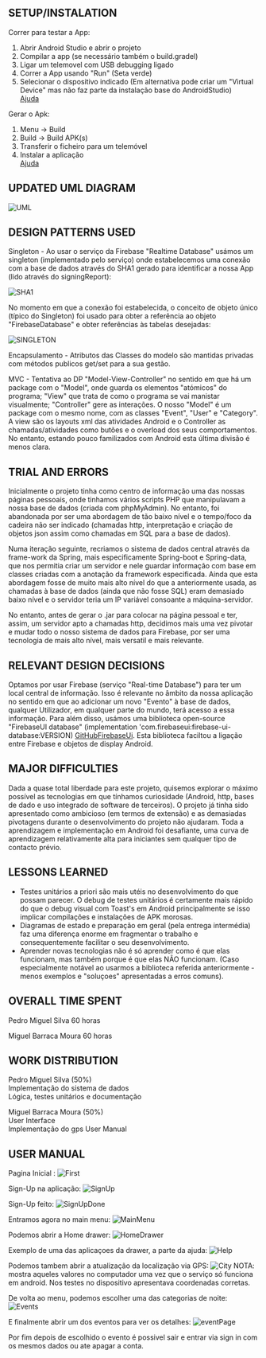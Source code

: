 SETUP/INSTALATION
-----
Correr para testar a App:
1. Abrir Android Studio e abrir o projeto
2. Compilar a app (se necessário também o build.gradel)
3. Ligar um telemovel com USB debugging ligado
4. Correr a App usando "Run" (Seta verde)
5. Selecionar o dispositivo indicado
(Em alternativa pode criar um "Virtual Device" mas não faz parte da instalação base do AndroidStudio)
<br>[Ajuda](https://developer.android.com/training/basics/firstapp/running-app)

Gerar o Apk:
1. Menu -> Build
2. Build -> Build APK(s)
3. Transferir o ficheiro para um telemóvel
4. Instalar a aplicação
<br>[Ajuda](https://developer.android.com/studio/run/)


UPDATED UML DIAGRAM
-----
![UML](https://github.com/PedroMiguelSilva/Nite/blob/master/ClassDiagram.PNG)

DESIGN PATTERNS USED
-----
Singleton - Ao usar o serviço da Firebase "Realtime Database" usámos um singleton (implementado pelo serviço) onde estabelecemos uma conexão com a base de dados através do SHA1 gerado para identificar a nossa App (lido através do signingReport):

![SHA1](https://github.com/PedroMiguelSilva/Nite/blob/master/sha1.PNG)

No momento em que a conexão foi estabelecida, o conceito de objeto único (típico do Singleton) foi usado para obter a referência ao objeto "FirebaseDatabase" e obter referências às tabelas desejadas:

![SINGLETON](https://github.com/PedroMiguelSilva/Nite/blob/master/getinstance.PNG) 

Encapsulamento - Atributos das Classes do modelo são mantidas privadas com métodos publicos get/set para a sua gestão.

MVC - Tentativa ao DP "Model-View-Controller" no sentido em que há um package com o "Model", onde guarda os elementos "atómicos" do programa; "View" que trata de como o programa se vai manistar visualmente; "Controller" gere as interações. O nosso "Model" é um package com o mesmo nome, com as classes "Event", "User" e "Category". A view são os layouts xml das atividades Android e o Controller as chamadas/atividades como butões e o overload dos seus comportamentos. No entanto, estando pouco familizados com Android esta última divisão é menos clara.

TRIAL AND ERRORS
-----
Inicialmente o projeto tinha como centro de informação uma das nossas páginas pessoais, onde tinhamos vários scripts PHP que manipulavam a nossa base de dados (criada com phpMyAdmin). No entanto, foi abandonada por ser uma abordagem de tão baixo nível e o tempo/foco da cadeira não ser indicado (chamadas http, interpretação e criação de objetos json assim como chamadas em SQL para a base de dados).

Numa iteração seguinte, recriamos o sistema de dados central através da frame-work da Spring, mais especificamente Spring-boot e Spring-data, que nos permitia criar um servidor e nele guardar informação com base em classes criadas com a anotação da framework especificada. Ainda que esta abordagem fosse de muito mais alto nível do que a anteriormente usada, as chamadas à base de dados (ainda que não fosse SQL) eram demasiado baixo nível e o servidor teria um IP variável consoante a máquina-servidor.

No entanto, antes de gerar o .jar para colocar na página pessoal e ter, assim, um servidor apto a chamadas http, decidimos mais uma vez pivotar e mudar todo o nosso sistema de dados para Firebase, por ser uma tecnologia de mais alto nível, mais versatil e mais relevante.

RELEVANT DESIGN DECISIONS
-----
Optamos por usar Firebase (serviço "Real-time Database") para ter um local central de informação. Isso é relevante no âmbito da nossa aplicação no sentido em que ao adicionar um novo "Evento" à base de dados, qualquer Utilizador, em qualquer parte do mundo, terá acesso a essa informação.
Para além disso, usámos uma biblioteca open-source "FirebaseUI database" (implementation 'com.firebaseui:firebase-ui-database:VERSION)
[GitHubFirebaseUi](https://github.com/firebase/FirebaseUI-Android).
Esta biblioteca faciltou a ligação entre Firebase e objetos de display Android.

MAJOR DIFFICULTIES
-----
Dada a quase total liberdade para este projeto, quisemos explorar o máximo possível as tecnologias em que tínhamos curiosidade (Android, http, bases de dado e uso integrado de software de terceiros).
O projeto já tinha sido apresentado como ambicioso (em termos de extensão) e as demasiadas pivotagens durante o desenvolvimento do projeto não ajudaram.
Toda a aprendizagem e implementação em Android foi desafiante, uma curva de aprendizagem relativamente alta para iniciantes sem qualquer tipo de contacto prévio.

LESSONS LEARNED
-----
- Testes unitários a priori são mais utéis no desenvolvimento do que possam parecer. O debug de testes unitários é certamente mais rápido do que o debug visual com Toast's em Android principalmente se isso implicar compilações e instalações de APK morosas.
- Diagramas de estado e preparação em geral (pela entrega intermédia) faz uma diferença enorme em fragmentar o trabalho e consequentemente facilitar o seu desenvolvimento.
- Aprender novas tecnologias não é só aprender como é que elas funcionam, mas também porque é que elas NÃO funcionam. (Caso especialmente notável ao usarmos a biblioteca referida anteriormente - menos exemplos e "soluçoes" apresentadas a erros comuns).

OVERALL TIME SPENT
-----
Pedro Miguel Silva 
60 horas

Miguel Barraca Moura
60 horas


WORK DISTRIBUTION
-----
Pedro Miguel Silva (50%)<br>
Implementação do sistema de dados<br>
Lógica, testes unitários e documentação

Miguel Barraca Moura (50%)<br>
User Interface<br>
Implementação do gps
User Manual

USER MANUAL
-----
Pagina Inicial :
![First](https://github.com/PedroMiguelSilva/Nite/blob/finalRelease/tutorial/1.png)

Sign-Up na aplicação:
![SignUp](https://github.com/PedroMiguelSilva/Nite/blob/finalRelease/tutorial/signup.png)

Sign-Up feito:
![SignUpDone](https://github.com/PedroMiguelSilva/Nite/blob/finalRelease/tutorial/signupDone.png)

Entramos agora no main menu:
![MainMenu](https://github.com/PedroMiguelSilva/Nite/blob/finalRelease/tutorial/mainMenu.png)

Podemos abrir a Home drawer:
![HomeDrawer](https://github.com/PedroMiguelSilva/Nite/blob/finalRelease/tutorial/HomeDrawer.png)

Exemplo de uma das aplicaçoes da drawer, a parte da ajuda:
![Help](https://github.com/PedroMiguelSilva/Nite/blob/finalRelease/tutorial/Help.png)

Podemos tambem abrir a atualização da localização via GPS:
![City](https://github.com/PedroMiguelSilva/Nite/blob/finalRelease/tutorial/city.png)
NOTA: mostra aqueles valores no computador uma vez que o serviço só funciona em android. Nos testes no dispositivo apresentava coordenadas corretas.

De volta ao menu, podemos escolher uma das categorias de noite:
![Events](https://github.com/PedroMiguelSilva/Nite/blob/finalRelease/tutorial/Events.png)

E finalmente abrir um dos eventos para ver os detalhes:
![eventPage](https://github.com/PedroMiguelSilva/Nite/blob/finalRelease/tutorial/eventPage.png)

Por fim depois de escolhido o evento é possivel sair e entrar via sign in com os mesmos dados ou ate apagar a conta.





